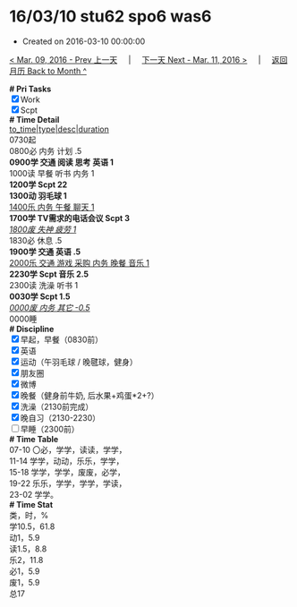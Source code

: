 # 16/03/10 stu62 spo6 was6

- Created on 2016-03-10 00:00:00

[< Mar. 09, 2016 - Prev 上一天](/_archived/lifelogs/2016/03/d09.md) &nbsp; &nbsp; | &nbsp; &nbsp; [下一天 Next - Mar. 11, 2016 >](/_archived/lifelogs/2016/03/d11.md) &nbsp; &nbsp; |  &nbsp; &nbsp; [返回月历 Back to Month ^](/_archived/lifelogs/2016/03/index.md)
<br/><div><b># Pri Tasks</b></div><div><input checked="true" type="checkbox"/>Work</div><div><input checked="true" type="checkbox"/>Scpt</div><div><b># Time Detail</b></div><div><u>to_time|type|desc|duration</u></div><div>0730起</div><div>0800必 内务 计划 .5</div><div><b>0900学 交通 阅读 思考 英语 1</b></div><div>1000读 早餐 听书 内务 1</div><div><b>1200学 Scpt 2</b><b>2</b></div><div><b>1300动 羽毛球 1</b></div><div><u>1400乐 内务 午餐 聊天 1</u></div><div><b>1700学 TV需求的电话会议 Scpt 3</b></div><div><u><i>1800废 失神 疲劳 1</i></u></div><div>1830必 休息 .5</div><div><b>1900学 交通 英语 .5</b></div><div><u>2000乐 交通 游戏 采购 内务 晚餐 音乐 1</u></div><div><b>2230学 Scpt 音乐 2.5</b></div><div>2300读 洗澡 听书 1</div><div><b>0030学 Scpt 1.5</b></div><div><u><i>0000废 内务 其它 -0.5</i></u></div><div>0000睡</div><div><b># Discipline</b></div><div><input checked="true" type="checkbox"/>早起，早餐（0830前）</div><div><input checked="true" type="checkbox"/>英语</div><div><input checked="true" type="checkbox"/>运动（午羽毛球 / 晚毽球，健身）</div><div><input checked="true" type="checkbox"/>朋友圈</div><div><input checked="true" type="checkbox"/>微博</div><div><input checked="true" type="checkbox"/>晚餐（健身前牛奶, 后水果+鸡蛋*2+?）</div><div><input checked="true" type="checkbox"/>洗澡（2130前完成）</div><div><input checked="true" type="checkbox"/>晚自习（2130-2230）</div><div><input type="checkbox"/>早睡（2300前）</div><div><b># Time Table</b></div><div>07-10 〇必，学学，读读，学学，</div><div>11-14 学学，动动，乐乐，学学，</div><div>15-18 学学，学学，废废，必学，</div><div>19-22 乐乐，学学，学学，学读，</div><div>23-02 学学。</div><div><b># Time Stat</b></div><div>类，时，%</div><div>学10.5，61.8</div><div>动1，5.9</div><div>读1.5，8.8</div><div>乐2，11.8</div><div>必1，5.9</div><div>废1，5.9</div><div>总17</div>
